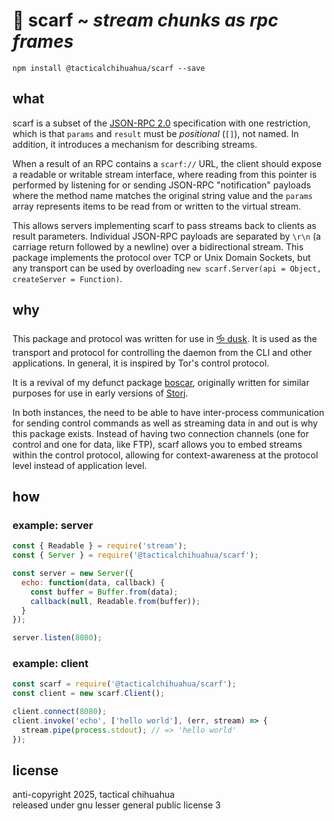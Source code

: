 # 🧣 scarf ~ *stream chunks as rpc frames* 

```
npm install @tacticalchihuahua/scarf --save
```

## what

scarf is a subset of the [JSON-RPC 2.0](http://www.jsonrpc.org/specification) 
specification with one restriction, which is that `params` and `result` must 
be *positional* (`[]`), not named. In addition, it introduces a mechanism for 
describing streams.

When a result of an RPC contains a `scarf://` URL, the client should expose a 
readable or writable stream interface, where reading from this pointer is 
performed by listening for or sending JSON-RPC "notification" payloads 
where the method name matches the original string value and the `params` 
array represents items to be read from or written to the virtual stream.

This allows servers implementing scarf to pass streams back to clients as 
result parameters. Individual JSON-RPC payloads are separated by `\r\n` (a 
carriage return followed by a newline) over a bidirectional stream. This 
package implements the protocol over TCP or Unix Domain Sockets, but any transport
can be used by overloading `new scarf.Server(api = Object, createServer = Function)`.

## why

This package and protocol was written for use in [🝰 dusk](https://rundusk.org). It is
used as the transport and protocol for controlling the daemon from the CLI and other 
applications. In general, it is inspired by Tor's control protocol. 

It is a revival of my defunct package [boscar](https://www.npmjs.com/package/boscar), 
originally written for similar purposes for use in early versions of 
[Storj](https://storj.io). 

In both instances, the need to be able to have inter-process communication for sending
control commands as well as streaming data in and out is why this package exists. Instead
of having two connection channels (one for control and one for data, like FTP), scarf 
allows you to embed streams within the control protocol, allowing for context-awareness 
at the protocol level instead of application level.

## how

### example: server

```js
const { Readable } = require('stream');
const { Server } = require('@tacticalchihuahua/scarf');

const server = new Server({
  echo: function(data, callback) {
    const buffer = Buffer.from(data);
    callback(null, Readable.from(buffer));
  }
});

server.listen(8080);
```

### example: client

```js
const scarf = require('@tacticalchihuahua/scarf');
const client = new scarf.Client();

client.connect(8080);
client.invoke('echo', ['hello world'], (err, stream) => {
  stream.pipe(process.stdout); // => 'hello world'
});
```

## license

anti-copyright 2025, tactical chihuahua  
released under gnu lesser general public license 3
